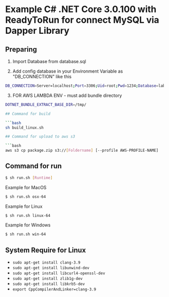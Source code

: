 # Example C# .NET Core 3.0.100 with ReadyToRun for connect MySQL via Dapper Library

## Preparing

1. Import Database from database.sql

2. Add config database in your Environment Variable as "DB_CONNECTION" like this

```bash
DB_CONNECTION=Server=localhost;Port=3306;Uid=root;Pwd=1234;Database=lab;CharSet=utf8;ConvertZeroDateTime=True;
```

3. FOR AWS LAMBDA ENV - must add bundle directory

```bash
DOTNET_BUNDLE_EXTRACT_BASE_DIR=/tmp/

## Command for build

```bash
sh build_linux.sh

## Command for upload to aws s3

```bash
aws s3 cp package.zip s3://[Foldername] [--profile AWS-PROFILE-NAME]
```

## Command for run
```bash
$ sh run.sh [Runtime]
```

Example for MacOS
```bash
$ sh run.sh osx-64
```

Example for Linux
```bash
$ sh run.sh linux-64
```

Example for Windows
```bash
$ sh run.sh win-64
```

## System Require for Linux

- `sudo apt-get install clang-3.9`
- `sudo apt-get install libunwind-dev`
- `sudo apt-get install libcurl4-openssl-dev`
- `sudo apt-get install zlib1g-dev`
- `sudo apt-get install libkrb5-dev`
- `export CppCompilerAndLinker=clang-3.9`
